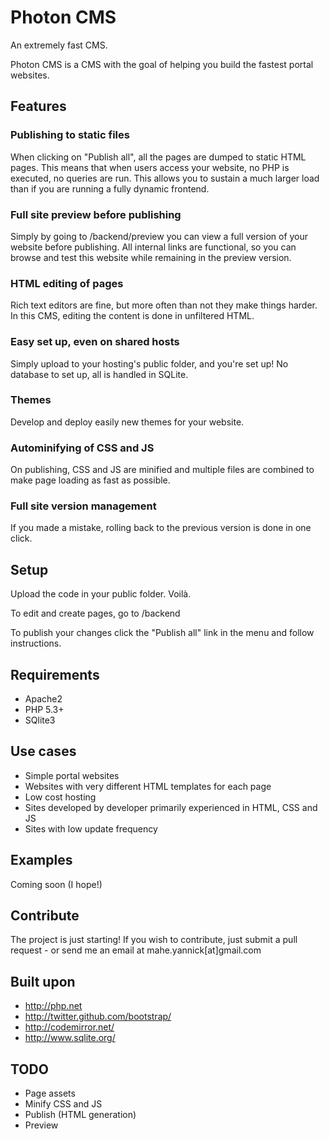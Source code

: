 Photon CMS
=======

An extremely fast CMS.

Photon CMS is a CMS with the goal of helping you build the fastest portal websites.

Features
--------

### Publishing to static files

When clicking on "Publish all", all the pages are dumped to static HTML pages. This means that when users access your website, no PHP is executed, no queries are run. This allows you to sustain a much larger load than if you are running a fully dynamic frontend.


### Full site preview before publishing

Simply by going to <url>/backend/preview you can view a full version of your website before publishing. All internal links are functional, so you can browse and test this website while remaining in the preview version.


### HTML editing of pages

Rich text editors are fine, but more often than not they make things harder. In this CMS, editing the content is done in unfiltered HTML.


### Easy set up, even on shared hosts

Simply upload to your hosting's public folder, and you're set up! No database to set up, all is handled in SQLite.


### Themes

Develop and deploy easily new themes for your website.


### Autominifying of CSS and JS

On publishing, CSS and JS are minified and multiple files are combined to make page loading as fast as possible.


### Full site version management

If you made a mistake, rolling back to the previous version is done in one click.


Setup
-----
Upload the code in your public folder. Voilà.

To edit and create pages, go to <url>/backend

To publish your changes click the "Publish all" link in the menu and follow instructions.


Requirements
------------
* Apache2
* PHP 5.3+
* SQlite3


Use cases
---------
* Simple portal websites
* Websites with very different HTML templates for each page
* Low cost hosting
* Sites developed by developer primarily experienced in HTML, CSS and JS
* Sites with low update frequency


Examples
--------
Coming soon (I hope!)

Contribute
----------
The project is just starting! If you wish to contribute, just submit a pull request - or send me an email at mahe.yannick[at]gmail.com

Built upon
----------
 * http://php.net
 * http://twitter.github.com/bootstrap/
 * http://codemirror.net/
 * http://www.sqlite.org/

TODO
----
* Page assets
* Minify CSS and JS
* Publish (HTML generation)
* Preview
